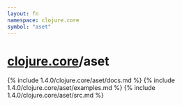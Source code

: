 ```yaml
---
layout: fn
namespace: clojure.core
symbol: "aset"
---
```


# [clojure.core](../)/aset

{% include 1.4.0/clojure.core/aset/docs.md %}
{% include 1.4.0/clojure.core/aset/examples.md %}
{% include 1.4.0/clojure.core/aset/src.md %}

